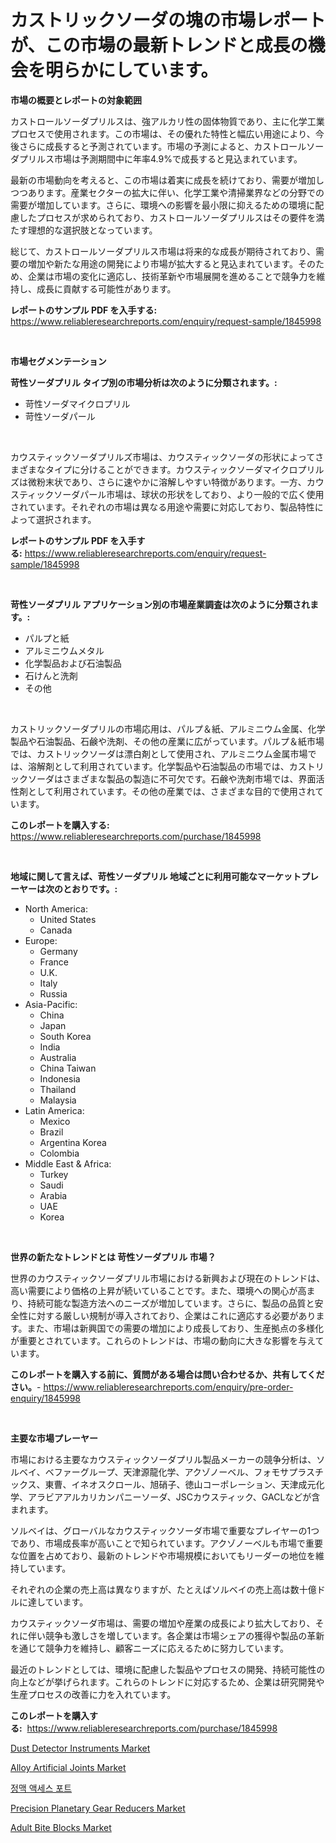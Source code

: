 <p><h1>カストリックソーダの塊の市場レポートが、この市場の最新トレンドと成長の機会を明らかにしています。</h1></p><p><strong>市場の概要とレポートの対象範囲</strong></p>
<p><p>カストロールソーダプリルスは、強アルカリ性の固体物質であり、主に化学工業プロセスで使用されます。この市場は、その優れた特性と幅広い用途により、今後さらに成長すると予測されています。市場の予測によると、カストロールソーダプリルス市場は予測期間中に年率4.9%で成長すると見込まれています。</p><p>最新の市場動向を考えると、この市場は着実に成長を続けており、需要が増加しつつあります。産業セクターの拡大に伴い、化学工業や清掃業界などの分野での需要が増加しています。さらに、環境への影響を最小限に抑えるための環境に配慮したプロセスが求められており、カストロールソーダプリルスはその要件を満たす理想的な選択肢となっています。</p><p>総じて、カストロールソーダプリルス市場は将来的な成長が期待されており、需要の増加や新たな用途の開発により市場が拡大すると見込まれています。そのため、企業は市場の変化に適応し、技術革新や市場展開を進めることで競争力を維持し、成長に貢献する可能性があります。</p></p>
<p><strong>レポートのサンプル PDF を入手する:</strong> <a href="https://www.reliableresearchreports.com/enquiry/request-sample/1845998">https://www.reliableresearchreports.com/enquiry/request-sample/1845998</a></p>
<p>&nbsp;</p>
<p><strong>市場セグメンテーション</strong></p>
<p><strong>苛性ソーダプリル タイプ別の市場分析は次のように分類されます。:</strong></p>
<p><ul><li>苛性ソーダマイクロプリル</li><li>苛性ソーダパール</li></ul></p>
<p>&nbsp;</p>
<p><p>カウスティックソーダプリルズ市場は、カウスティックソーダの形状によってさまざまなタイプに分けることができます。カウスティックソーダマイクロプリルズは微粉末状であり、さらに速やかに溶解しやすい特徴があります。一方、カウスティックソーダパール市場は、球状の形状をしており、より一般的で広く使用されています。それぞれの市場は異なる用途や需要に対応しており、製品特性によって選択されます。</p></p>
<p><strong>レポートのサンプル PDF を入手する:</strong>&nbsp;<a href="https://www.reliableresearchreports.com/enquiry/request-sample/1845998">https://www.reliableresearchreports.com/enquiry/request-sample/1845998</a></p>
<p>&nbsp;</p>
<p><strong> 苛性ソーダプリル アプリケーション別の市場産業調査は次のように分類されます。:</strong></p>
<p><ul><li>パルプと紙</li><li>アルミニウムメタル</li><li>化学製品および石油製品</li><li>石けんと洗剤</li><li>その他</li></ul></p>
<p>&nbsp;</p>
<p><p>カストリックソーダプリルの市場応用は、パルプ＆紙、アルミニウム金属、化学製品や石油製品、石鹸や洗剤、その他の産業に広がっています。パルプ＆紙市場では、カストリックソーダは漂白剤として使用され、アルミニウム金属市場では、溶解剤として利用されています。化学製品や石油製品の市場では、カストリックソーダはさまざまな製品の製造に不可欠です。石鹸や洗剤市場では、界面活性剤として利用されています。その他の産業では、さまざまな目的で使用されています。</p></p>
<p><strong>このレポートを購入する:</strong>&nbsp; <a href="https://www.reliableresearchreports.com/purchase/1845998">https://www.reliableresearchreports.com/purchase/1845998</a></p>
<p>&nbsp;</p>
<p><strong>地域に関して言えば、苛性ソーダプリル 地域ごとに利用可能なマーケットプレーヤーは次のとおりです。:</strong></p>
<p><ul>
    <li>
        North America:
        <ul>
            <li>United States</li>
            <li>Canada</li>
        </ul>
    </li>
    <li>
        Europe:
        <ul>
            <li>Germany</li>
            <li>France</li>
            <li>U.K.</li>
            <li>Italy</li>
            <li>Russia</li>
        </ul>
    </li>
    <li>
        Asia-Pacific:
        <ul>
            <li>China</li>
            <li>Japan</li>
            <li>South Korea</li>
            <li>India</li>
            <li>Australia</li>
            <li>China Taiwan</li>
            <li>Indonesia</li>
            <li>Thailand</li>
            <li>Malaysia</li>
        </ul>
    </li>
    <li>
        Latin America:
        <ul>
            <li>Mexico</li>
            <li>Brazil</li>
            <li>Argentina Korea</li>
            <li>Colombia</li>
        </ul>
    </li>
    <li>
        Middle East & Africa:
        <ul>
            <li>Turkey</li>
            <li>Saudi</li>
            <li>Arabia</li>
            <li>UAE</li>
            <li>Korea</li>
        </ul>
    </li>
    </ul></p>
<p>&nbsp;</p>
<p><strong>世界の新たなトレンドとは 苛性ソーダプリル 市場？</strong></p>
<p><p>世界のカウスティックソーダプリル市場における新興および現在のトレンドは、高い需要により価格の上昇が続いていることです。また、環境への関心が高まり、持続可能な製造方法へのニーズが増加しています。さらに、製品の品質と安全性に対する厳しい規制が導入されており、企業はこれに適応する必要があります。また、市場は新興国での需要の増加により成長しており、生産拠点の多様化が重要とされています。これらのトレンドは、市場の動向に大きな影響を与えています。</p></p>
<p><strong>このレポートを購入する前に、質問がある場合は問い合わせるか、共有してください。</strong>- <a href="https://www.reliableresearchreports.com/enquiry/pre-order-enquiry/1845998">https://www.reliableresearchreports.com/enquiry/pre-order-enquiry/1845998</a></p>
<p>&nbsp;</p>
<p><strong>主要な市場プレーヤー</strong></p>
<p><p>市場における主要なカウスティックソーダプリル製品メーカーの競争分析は、ソルベイ、ベファーグループ、天津源龍化学、アクゾノーベル、フォモサプラスチックス、東曹、イネオスクロール、旭硝子、徳山コーポレーション、天津成元化学、アラビアアルカリカンパニーソーダ、JSCカウスティック、GACLなどが含まれます。</p><p>ソルベイは、グローバルなカウスティックソーダ市場で重要なプレイヤーの1つであり、市場成長率が高いことで知られています。アクゾノーベルも市場で重要な位置を占めており、最新のトレンドや市場規模においてもリーダーの地位を維持しています。</p><p>それぞれの企業の売上高は異なりますが、たとえばソルベイの売上高は数十億ドルに達しています。</p><p>カウスティックソーダ市場は、需要の増加や産業の成長により拡大しており、それに伴い競争も激しさを増しています。各企業は市場シェアの獲得や製品の革新を通じて競争力を維持し、顧客ニーズに応えるために努力しています。</p><p>最近のトレンドとしては、環境に配慮した製品やプロセスの開発、持続可能性の向上などが挙げられます。これらのトレンドに対応するため、企業は研究開発や生産プロセスの改善に力を入れています。</p></p>
<p><strong>このレポートを購入する:</strong>&nbsp;&nbsp;<a href="https://www.reliableresearchreports.com/purchase/1845998">https://www.reliableresearchreports.com/purchase/1845998</a></p>
<p><p><a href="https://view.publitas.com/reportprime-1/dust-detector-instruments-market-offer-valuable-insights-into-market-size-market-share-market-trends-and-projections-spanning-from-2023-to-2030/">Dust Detector Instruments Market</a></p><p><a href="https://issuu.com/reportprime-2/docs/alloy-artificial-joints-market-size-2030.pptx">Alloy Artificial Joints Market</a></p><p><a href="https://github.com/vsnao330707/Market-Research-Report-List-1/blob/main/8066575190563.md">정맥 액세스 포트</a></p><p><a href="https://issuu.com/reportprime-2/docs/precision-planetary-gear-reducers-market-size-2030">Precision Planetary Gear Reducers Market</a></p><p><a href="https://unruly-ladybug-44b.notion.site/Adult-Bite-Blocks-Market-Growth-Market-Trends-COVID-19-Impact-and-Forecasts-for-period-from-2024--4c055ea331bc43039a68e137e45f12f9">Adult Bite Blocks Market</a></p></p>